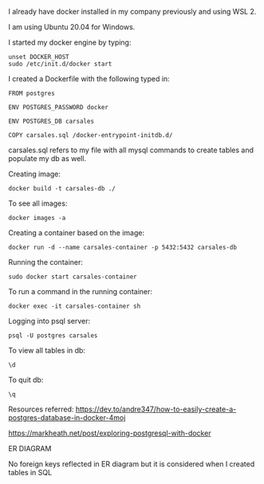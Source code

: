 I already have docker installed in my company previously and using WSL 2.

I am using Ubuntu 20.04 for Windows.

I started my docker engine by typing:

```
unset DOCKER_HOST
sudo /etc/init.d/docker start
```

I created a Dockerfile with the following typed in:

```
FROM postgres 

ENV POSTGRES_PASSWORD docker

ENV POSTGRES_DB carsales

COPY carsales.sql /docker-entrypoint-initdb.d/
```

carsales.sql refers to my file with all mysql commands to create tables and populate my db  as well.

Creating image:

```
docker build -t carsales-db ./
```

To see all images:

```
docker images -a
```

Creating a container based on the image:

```
docker run -d --name carsales-container -p 5432:5432 carsales-db
```

Running the container:

```
sudo docker start carsales-container
```
To run a command in the running container:

```
docker exec -it carsales-container sh
```

Logging into psql server:

```
psql -U postgres carsales
```

To view all tables in db:

```
\d
```

To quit db:

```
\q
```
Resources referred:
https://dev.to/andre347/how-to-easily-create-a-postgres-database-in-docker-4moj

https://markheath.net/post/exploring-postgresql-with-docker



ER DIAGRAM

No foreign keys reflected in ER diagram but it is considered when I created tables in SQL
